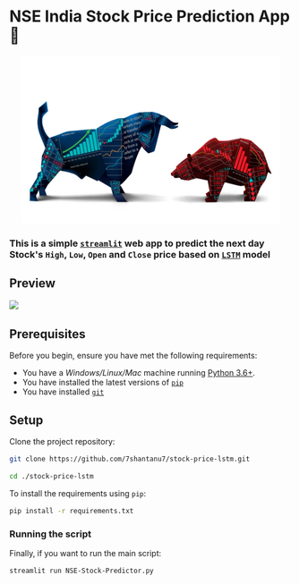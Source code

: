 # NSE India Stock Price Prediction App 🚀

<p align="center">
  <img width="460" height="300" src="data/stock-market.webp"> 
</p>

### This is a simple [`streamlit`](https://streamlit.io/) web app to predict the next day Stock's `High`, `Low`, `Open` and `Close` price based on [`LSTM`](https://en.wikipedia.org/wiki/Long_short-term_memory) model

## Preview
![](data/screen_recording.gif)

## Prerequisites

Before you begin, ensure you have met the following requirements:

* You have a _Windows/Linux/Mac_ machine running [Python 3.6+](https://www.python.org/).
* You have installed the latest versions of [`pip`](https://pip.pypa.io/en/stable/installing/)
* You have installed [`git`](https://git-scm.com/)

## Setup

Clone the project repository:
```bash
git clone https://github.com/7shantanu7/stock-price-lstm.git
```
```bash
cd ./stock-price-lstm
```
To install the requirements using `pip`:
```bash
pip install -r requirements.txt
```
### Running the script

Finally, if you want to run the main script:
```bash
streamlit run NSE-Stock-Predictor.py
```
